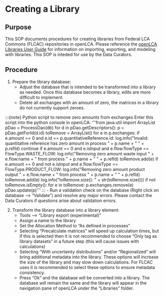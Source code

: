 # Creating a Library

## Purpose

This SOP documents procedures for creating libraries from Federal LCA Commons (FLCAC) repositories in openLCA. Please reference the [openLCA Libraries User Guide](https://flcac-admin.github.io/FLCAC-docs/flcac-openlca-library-user-guidance) for information on importing, exporting, and modeling with libraries. This SOP is inteded for use by the Data Curators.

## Procedure

1. Prepare the library database:
    - Adjust the database that is intended to be transformed into a library as needed. Once this database becomes a library, edits are more difficult to implement.
    - Delete all exchanges with an amount of zero, the matrices in a library do not currently support zeroes.
    
:::{note} Python script to remove zero amounts from exchanges
Enter this script into the python console in openLCA:
'''from java.util import ArrayList
pDao = ProcessDao(db)
for d in pDao.getDescriptors():
  p = pDao.getForId(d.id)
  toRemove = ArrayList()
  for e in p.exchanges:
    if e.amount == 0 and e.id == p.quantitativeReference.id:
      log.info("Invalid: quantitative reference has zero amount in process " + p.name + " " + p.refId)
      continue
    if e.amount == 0 and e.isInput and e.flow.flowType == FlowType.WASTE_FLOW:
      log.info("Removing zero amount waste input " + e.flow.name + " from process " + p.name + " " + p.refId)
      toRemove.add(e)
    if e.amount == 0 and not e.isInput and e.flow.flowType == FlowType.PRODUCT_FLOW:
      log.info("Removing zero amount product output " + e.flow.name + " from process " + p.name + " " + p.refId)
      toRemove.add(e)
  log.info("toRemove.size(): " + str(toRemove.size()))
  if not toRemove.isEmpty():
    for e in toRemove:
      p.exchanges.remove(e)
    pDao.update(p)'''
    :::
    - Run a validation check on the database (Right click on database --> “Validate”) and resolve any major errors. Please contact the Data Curators if questions arise about validation errors.

2. Transform the library database into a library element:
    - Tools --> “Library export (experimental)”
    - Assign a name to the library
    - Set the Allocation Method to “As defined in processes”
    - Selecting “Precalculate matrices” will speed up calculation times, but if this is selected then it is not recommended to choose “Only tag as library datasets” in a future step (this will cause issues with calculations)
    - Selecting “With uncertainty distributions” and/or “Regionalized” will bring additional metadata into the library. These options will increase the size of the library and may slow down calculations. For FLCAC uses it is recommended to select these options to ensure metadata consistency.
    - Press “Ok” and the database will be converted into a library. The database will remain the same and the library will appear in the navigation pane of openLCA under the “Libraries” folder.
